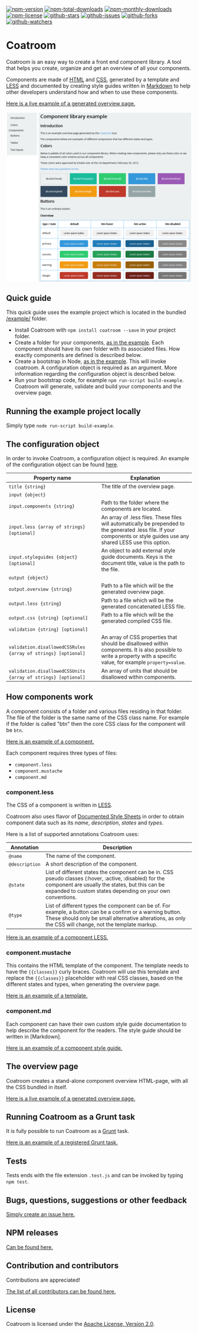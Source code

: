 [![npm-version](https://img.shields.io/npm/v/coatroom.svg)](https://www.npmjs.com/package/coatroom)
[![npm-total-downloads](https://img.shields.io/npm/dt/coatroom.svg)](https://www.npmjs.com/package/coatroom)
[![npm-monthly-downloads](https://img.shields.io/npm/dm/coatroom.svg)](https://www.npmjs.com/package/coatroom)
[![npm-license](https://img.shields.io/npm/l/coatroom.svg)](http://opensource.org/licenses/Apache-2.0)
[![github-stars](https://img.shields.io/github/stars/corgrath/coatroom.svg)](https://github.com/corgrath/coatroom/stargazers/)
[![github-issues](https://img.shields.io/github/issues/corgrath/coatroom.svg)](https://github.com/corgrath/coatroom/issues/)
[![github-forks](https://img.shields.io/github/forks/corgrath/coatroom.svg)](https://github.com/corgrath/coatroom/network/)
[![github-watchers](https://img.shields.io/github/watchers/corgrath/coatroom.svg)](https://github.com/corgrath/coatroom/watchers/)



Coatroom
========================================================================================================================
Coatroom is an easy way to create a front end component library. A tool that helps you create, organize and get an
overview of all your components.

Components are made of [HTML][technology-html] and [CSS][technology-css], generated by a template and
[LESS][technology-less] and documented by creating style guides written in [Markdown][technology-markdown] to help other
developers understand how and when to use these components.

[Here is a live example of a generated overview page.][example-overview]

![screenshot of a generated overview page example](https://raw.githubusercontent.com/corgrath/coatroom/master/assets/example-overview.png)






Quick guide
------------------------------------------------------------------------------------------------------------------------

This quick guide uses the example project which is located in the bundled [/example/][example-folder] folder.

* Install Coatroom with `npm install coatroom --save` in your project folder.
* Create a folder for your components, [as in the example](https://github.com/corgrath/coatroom/tree/master/example/input/components/). Each component should have its own folder with its associated files. How exactly components are defined is described below.
* Create a bootstrap in Node, [as in the example](https://github.com/corgrath/coatroom/blob/master/example/example.js). This will invoke coatroom. A configuration object is required as an argument. More information regarding the configuration object is described below.
* Run your bootstrap code, for example `npm run-script build-example`. Coatroom will generate, validate and build your components and the overview page.





Running the example project locally
------------------------------------------------------------------------------------------------------------------------
Simply type `node run-script build-example`.






The configuration object
------------------------------------------------------------------------------------------------------------------------
In order to invoke Coatroom, a configuration object is required. An example of the configuration object can be found [here](https://github.com/corgrath/coatroom/blob/master/example/example.js).

| Property name														| Explanation																																									|
|-------------------------------------------------------------------|-------------------------------------------------------------------------------------------------------------------------------------------------------------------------------|
| `title {string}`													| The title of the overview page.																																				|
| `input {object}`													| 																																												|
| `input.components {string}`										| Path to the folder where the components are located.																															|
| `input.less {array of strings} [optional]`						| An array of .less files. These files will automatically be prepended to the generated .less file. If your components or style guides use any shared LESS use this option.		|
| `input.styleguides {object} [optional]`							| An object to add external style guide documents. Keys is the document title, value is the path to the file.																	|
| `output {object}`													| 																																												|
| `output.overview {string}`										| Path to a file which will be the generated overview page.																														|
| `output.less {string}`											| Path to a file which will be the generated concatenated LESS file.																											|
| `output.css {string} [optional]`									| Path to a file which will be the generated compiled CSS file.																													|
| `validation {string} [optional]`									|																																												|
| `validation.disallowedCSSRules {array of strings} [optional]`		| An array of CSS properties that should be disallowed within components. It is also possible to write a property with a specific value, for example `property=value`.			|
| `validation.disallowedCSSUnits {array of strings} [optional]`		| An array of units that should be disallowed within components.																												|





How components work
------------------------------------------------------------------------------------------------------------------------
A component consists of a folder and various files residing in that folder. The file of the folder is the same name of the
CSS class name. For example if the folder is called "btn" then the core CSS class for the component will be `btn`.

[Here is an example of a component.][example-component]

Each component requires three types of files:

* `component.less`
* `component.mustache`
* `component.md`

### component.less

The CSS of a component is written in [LESS][technology-less].

Coatroom also uses flavor of [Documented Style Sheets][technology-dss] in order to obtain component data such as its *name*, *description*, *states* and *types*.

Here is a list of supported annotations Coatroom uses:

| Annotation		| Description																																																				|
|-------------------|---------------------------------------------------------------------------------------------------------------------------------------------------------------------------------------------------------------------------|
| `@name`      		| The name of the component.																																																		|
| `@description`	| A short description of the component.																																														|
| `@state`			| List of different states the component can be in. CSS pseudo classes (:hover, :active, :disabled) for the component are usually the states, but this can be expanded to custom states depending on your own conventions.	|
| `@type`			| List of different types the component can be of. For example, a button can be a confirm or a warning button. These should only be small alternative alterations, as only the CSS will change, not the template markup.	|

[Here is an example of a component LESS.][example-component-less]

### component.mustache

This contains the HTML template of the component. The template needs to have the `{{classes}}` curly braces. Coatroom
will use this template and replace the `{{classes}}` placeholder with real CSS classes, based on the different states
and types, when generating the overview page.

[Here is an example of a template.][example-component-template]


### component.md

Each component can have their own custom style guide documentation to help describe the component for the readers. The
style guide should be written in [Markdown].

[Here is an example of a component style guide.][example-component-styleguide]





The overview page
------------------------------------------------------------------------------------------------------------------------
Coatroom creates a stand-alone component overview HTML-page, with all the CSS bundled in itself. 

[Here is a live example of a generated overview page.][example-overview]




Running Coatroom as a Grunt task
------------------------------------------------------------------------------------------------------------------------
It is fully possible to run Coatroom as a [Grunt][technology-grunt] task.

[Here is an example of a registered Grunt task.][example-bootstrap-grunt]





Tests
-----------------------------------------------------------------------------------------------------------------------
Tests ends with the file extension `.test.js` and can be invoked by typing  `npm test`.





Bugs, questions, suggestions or other feedback
-----------------------------------------------------------------------------------------------------------------------
[Simply create an issue here.][project-issues]




NPM releases
-----------------------------------------------------------------------------------------------------------------------
[Can be found here.][project-changelog]




Contribution and contributors
-----------------------------------------------------------------------------------------------------------------------
Contributions are appreciated!

[The list of all contributors can be found here.][project-contributors]





License
-----------------------------------------------------------------------------------------------------------------------
Coatroom is licensed under the [Apache License, Version 2.0](http://opensource.org/licenses/Apache-2.0).





[technology-less]:					http://lesscss.org/
[technology-markdown]:				https://daringfireball.net/projects/markdown/
[technology-dss]:					https://www.npmjs.com/package/dss/
[technology-html]:					https://en.wikipedia.org/wiki/HTML
[technology-css]:					https://en.wikipedia.org/wiki/Cascading_Style_Sheets
[technology-grunt]:					http://gruntjs.com/

[example-folder]:					https://github.com/corgrath/coatroom/tree/master/example/
[example-overview]:					http://corgrath.github.io/coatroom/example/output/components.generated.html

[example-component]:				https://github.com/corgrath/coatroom/blob/master/example/input/components/btn/
[example-bootstrap-grunt]:			https://github.com/corgrath/coatroom/blob/master/example/example-grunt-task.js
[example-component-less]:			https://github.com/corgrath/coatroom/blob/master/example/input/components/btn/btn.less
[example-component-template]:		https://github.com/corgrath/coatroom/blob/master/example/input/components/btn/btn.mustache
[example-component-styleguide]:		https://github.com/corgrath/coatroom/blob/master/example/input/components/btn/btn.md

[project-changelog]:				https://github.com/corgrath/coatroom/graphs/contributors
[project-contributors]:				https://github.com/corgrath/coatroom/blob/master/CHANGELOG.md 
[project-issues]:					https://github.com/corgrath/coatroom/issues
